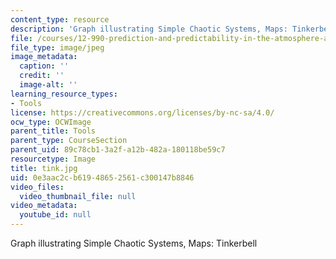 ```yaml
---
content_type: resource
description: 'Graph illustrating Simple Chaotic Systems, Maps: Tinkerbell'
file: /courses/12-990-prediction-and-predictability-in-the-atmosphere-and-oceans-spring-2003/0e3aac2cb61948652561c300147b8846_tink.jpg
file_type: image/jpeg
image_metadata:
  caption: ''
  credit: ''
  image-alt: ''
learning_resource_types:
- Tools
license: https://creativecommons.org/licenses/by-nc-sa/4.0/
ocw_type: OCWImage
parent_title: Tools
parent_type: CourseSection
parent_uid: 89c78cb1-3a2f-a12b-482a-180118be59c7
resourcetype: Image
title: tink.jpg
uid: 0e3aac2c-b619-4865-2561-c300147b8846
video_files:
  video_thumbnail_file: null
video_metadata:
  youtube_id: null
---
```

Graph illustrating Simple Chaotic Systems, Maps: Tinkerbell